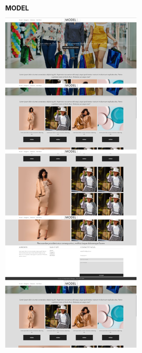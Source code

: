 ## MODEL
<div style='display:grid;grid-template-columns:repeaat(2,6fr);'>
    <img src='preview.png' alt='preview model'  width=420 />
    <img src='preview2.png' alt='preview model' width=420 />
    <img src='preview3.png' alt='preview model' width=420 />
    <img src='preview4.png' alt='preview model' width=420 />
    <img src='preview5.png' alt='preview model' width=420 />
</div>